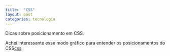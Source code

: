 ```yaml
---
title:  "CSS"
layout: post
categories: tecnologia
---
```


Dicas sobre posicionamento em CSS.


Achei interessante esse modo gráfico para entender os posicionamentos do CSS[css](/assets/img/css_position.jpeg)

